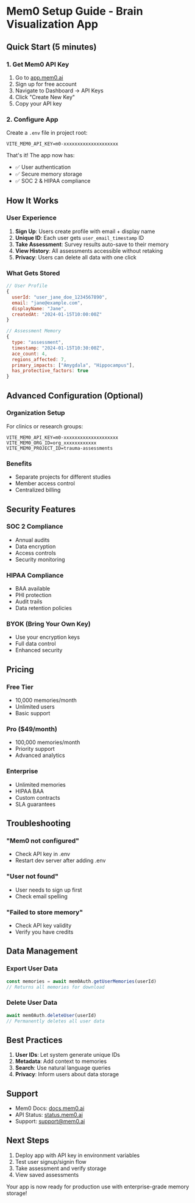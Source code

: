 # Mem0 Setup Guide - Brain Visualization App

## Quick Start (5 minutes)

### 1. Get Mem0 API Key

1. Go to [app.mem0.ai](https://app.mem0.ai)
2. Sign up for free account
3. Navigate to Dashboard → API Keys
4. Click "Create New Key"
5. Copy your API key

### 2. Configure App

Create a `.env` file in project root:

```env
VITE_MEM0_API_KEY=m0-xxxxxxxxxxxxxxxxxxxx
```

That's it! The app now has:
- ✅ User authentication
- ✅ Secure memory storage
- ✅ SOC 2 & HIPAA compliance

## How It Works

### User Experience

1. **Sign Up**: Users create profile with email + display name
2. **Unique ID**: Each user gets `user_email_timestamp` ID
3. **Take Assessment**: Survey results auto-save to their memory
4. **View History**: All assessments accessible without retaking
5. **Privacy**: Users can delete all data with one click

### What Gets Stored

```javascript
// User Profile
{
  userId: "user_jane_doe_1234567890",
  email: "jane@example.com",
  displayName: "Jane",
  createdAt: "2024-01-15T10:00:00Z"
}

// Assessment Memory
{
  type: "assessment",
  timestamp: "2024-01-15T10:30:00Z",
  ace_count: 4,
  regions_affected: 7,
  primary_impacts: ["Amygdala", "Hippocampus"],
  has_protective_factors: true
}
```

## Advanced Configuration (Optional)

### Organization Setup

For clinics or research groups:

```env
VITE_MEM0_API_KEY=m0-xxxxxxxxxxxxxxxxxxxx
VITE_MEM0_ORG_ID=org_xxxxxxxxxxxx
VITE_MEM0_PROJECT_ID=trauma-assessments
```

### Benefits
- Separate projects for different studies
- Member access control
- Centralized billing

## Security Features

### SOC 2 Compliance
- Annual audits
- Data encryption
- Access controls
- Security monitoring

### HIPAA Compliance
- BAA available
- PHI protection
- Audit trails
- Data retention policies

### BYOK (Bring Your Own Key)
- Use your encryption keys
- Full data control
- Enhanced security

## Pricing

### Free Tier
- 10,000 memories/month
- Unlimited users
- Basic support

### Pro ($49/month)
- 100,000 memories/month
- Priority support
- Advanced analytics

### Enterprise
- Unlimited memories
- HIPAA BAA
- Custom contracts
- SLA guarantees

## Troubleshooting

### "Mem0 not configured"
- Check API key in .env
- Restart dev server after adding .env

### "User not found"
- User needs to sign up first
- Check email spelling

### "Failed to store memory"
- Check API key validity
- Verify you have credits

## Data Management

### Export User Data
```javascript
const memories = await mem0Auth.getUserMemories(userId)
// Returns all memories for download
```

### Delete User Data
```javascript
await mem0Auth.deleteUser(userId)
// Permanently deletes all user data
```

## Best Practices

1. **User IDs**: Let system generate unique IDs
2. **Metadata**: Add context to memories
3. **Search**: Use natural language queries
4. **Privacy**: Inform users about data storage

## Support

- Mem0 Docs: [docs.mem0.ai](https://docs.mem0.ai)
- API Status: [status.mem0.ai](https://status.mem0.ai)
- Support: support@mem0.ai

## Next Steps

1. Deploy app with API key in environment variables
2. Test user signup/signin flow
3. Take assessment and verify storage
4. View saved assessments

Your app is now ready for production use with enterprise-grade memory storage!